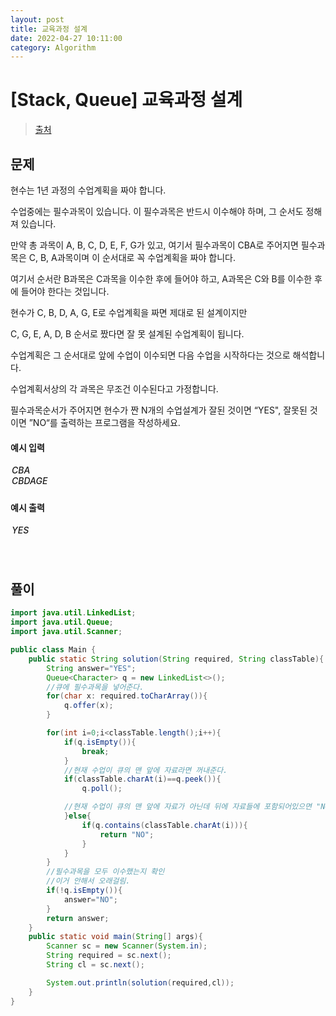 ```yaml
---
layout: post
title: 교육과정 설계
date: 2022-04-27 10:11:00
category: Algorithm
---
```


# [Stack, Queue] 교육과정 설계

> [출처](https://www.inflearn.com/course/%EC%9E%90%EB%B0%94-%EC%95%8C%EA%B3%A0%EB%A6%AC%EC%A6%98-%EB%AC%B8%EC%A0%9C%ED%92%80%EC%9D%B4-%EC%BD%94%ED%85%8C%EB%8C%80%EB%B9%84/)

## 문제

현수는 1년 과정의 수업계획을 짜야 합니다.

수업중에는 필수과목이 있습니다. 이 필수과목은 반드시 이수해야 하며, 그 순서도 정해져 있습니다.

만약 총 과목이 A, B, C, D, E, F, G가 있고, 여기서 필수과목이 CBA로 주어지면 필수과목은 C, B, A과목이며 이 순서대로 꼭 수업계획을 짜야 합니다.

여기서 순서란 B과목은 C과목을 이수한 후에 들어야 하고, A과목은 C와 B를 이수한 후에 들어야 한다는 것입니다.

현수가 C, B, D, A, G, E로 수업계획을 짜면 제대로 된 설계이지만

C, G, E, A, D, B 순서로 짰다면 잘 못 설계된 수업계획이 됩니다.

수업계획은 그 순서대로 앞에 수업이 이수되면 다음 수업을 시작하다는 것으로 해석합니다.

수업계획서상의 각 과목은 무조건 이수된다고 가정합니다.

필수과목순서가 주어지면 현수가 짠 N개의 수업설계가 잘된 것이면 “YES", 잘못된 것이면 ”NO“를 출력하는 프로그램을 작성하세요.

#### 예시 입력

<h5 style = "margin-top:3px; margin-left:2px;font-weight:550">
CBA<br>
CBDAGE

</h5>

#### 예시 출력

<h5 style = "margin-top:3px; margin-left:2px; font-weight:550">YES</h5>

<br>

## 풀이

```java
import java.util.LinkedList;
import java.util.Queue;
import java.util.Scanner;

public class Main {
    public static String solution(String required, String classTable){
        String answer="YES";
        Queue<Character> q = new LinkedList<>();
        //큐에 필수과목을 넣어준다.
        for(char x: required.toCharArray()){
            q.offer(x);
        }

        for(int i=0;i<classTable.length();i++){
            if(q.isEmpty()){
                break;
            }
            //현재 수업이 큐의 맨 앞에 자료라면 꺼내준다.
            if(classTable.charAt(i)==q.peek()){
                q.poll();

            //현재 수업이 큐의 맨 앞에 자료가 아닌데 뒤에 자료들에 포함되어있으면 "NO"를 리턴
            }else{
                if(q.contains(classTable.charAt(i))){
                    return "NO";
                }
            }
        }
        //필수과목을 모두 이수했는지 확인
        //이거 안해서 오래걸림.
        if(!q.isEmpty()){
            answer="NO";
        }
        return answer;
    }
    public static void main(String[] args){
        Scanner sc = new Scanner(System.in);
        String required = sc.next();
        String cl = sc.next();

        System.out.println(solution(required,cl));
    }
}
```
